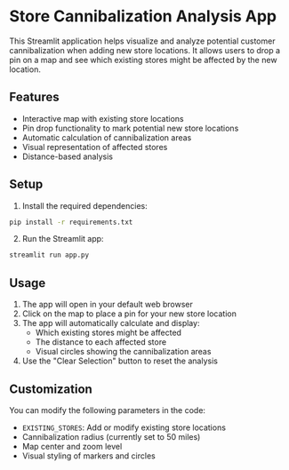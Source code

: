 # Store Cannibalization Analysis App

This Streamlit application helps visualize and analyze potential customer cannibalization when adding new store locations. It allows users to drop a pin on a map and see which existing stores might be affected by the new location.

## Features

- Interactive map with existing store locations
- Pin drop functionality to mark potential new store locations
- Automatic calculation of cannibalization areas
- Visual representation of affected stores
- Distance-based analysis

## Setup

1. Install the required dependencies:
```bash
pip install -r requirements.txt
```

2. Run the Streamlit app:
```bash
streamlit run app.py
```

## Usage

1. The app will open in your default web browser
2. Click on the map to place a pin for your new store location
3. The app will automatically calculate and display:
   - Which existing stores might be affected
   - The distance to each affected store
   - Visual circles showing the cannibalization areas
4. Use the "Clear Selection" button to reset the analysis

## Customization

You can modify the following parameters in the code:
- `EXISTING_STORES`: Add or modify existing store locations
- Cannibalization radius (currently set to 50 miles)
- Map center and zoom level
- Visual styling of markers and circles 